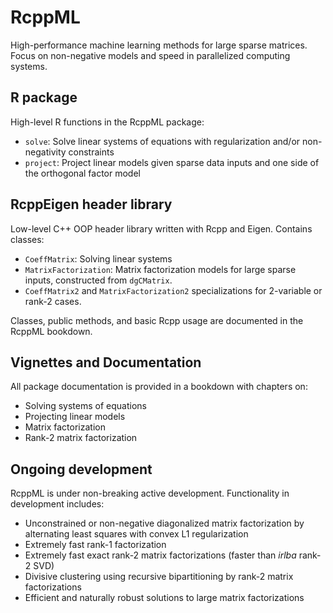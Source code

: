 # RcppML

High-performance machine learning methods for large sparse matrices. Focus on non-negative models and speed in parallelized computing systems.

## R package

High-level R functions in the RcppML package:

* `solve`: Solve linear systems of equations with regularization and/or non-negativity constraints
* `project`: Project linear models given sparse data inputs and one side of the orthogonal factor model

## RcppEigen header library

Low-level C++ OOP header library written with Rcpp and Eigen. Contains classes:

* `CoeffMatrix`: Solving linear systems
* `MatrixFactorization`: Matrix factorization models for large sparse inputs, constructed from `dgCMatrix`.
* `CoeffMatrix2` and `MatrixFactorization2` specializations for 2-variable or rank-2 cases.

Classes, public methods, and basic Rcpp usage are documented in the RcppML bookdown.

## Vignettes and Documentation

All package documentation is provided in a bookdown with chapters on:
* Solving systems of equations
* Projecting linear models
* Matrix factorization
* Rank-2 matrix factorization

## Ongoing development
RcppML is under non-breaking active development. Functionality in development includes:
* Unconstrained or non-negative diagonalized matrix factorization by alternating least squares with convex L1 regularization
* Extremely fast rank-1 factorization
* Extremely fast exact rank-2 matrix factorizations (faster than _irlba_ rank-2 SVD)
* Divisive clustering using recursive bipartitioning by rank-2 matrix factorizations
* Efficient and naturally robust solutions to large matrix factorizations
